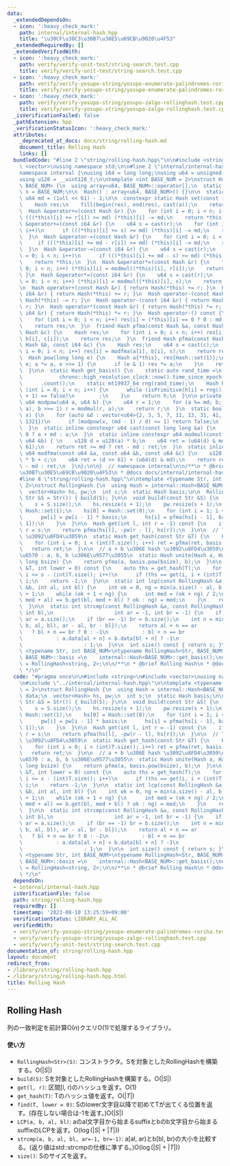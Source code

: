 ```yaml
---
data:
  _extendedDependsOn:
  - icon: ':heavy_check_mark:'
    path: internal/internal-hash.hpp
    title: "\u30CF\u30C3\u30B7\u30E5\u69CB\u9020\u4F53"
  _extendedRequiredBy: []
  _extendedVerifiedWith:
  - icon: ':heavy_check_mark:'
    path: verify/verify-unit-test/string-search.test.cpp
    title: verify/verify-unit-test/string-search.test.cpp
  - icon: ':heavy_check_mark:'
    path: verify/verify-yosupo-string/yosupo-enumerate-palindromes-roriha.test.cpp
    title: verify/verify-yosupo-string/yosupo-enumerate-palindromes-roriha.test.cpp
  - icon: ':heavy_check_mark:'
    path: verify/verify-yosupo-string/yosupo-zalgo-rollinghash.test.cpp
    title: verify/verify-yosupo-string/yosupo-zalgo-rollinghash.test.cpp
  _isVerificationFailed: false
  _pathExtension: hpp
  _verificationStatusIcon: ':heavy_check_mark:'
  attributes:
    _deprecated_at_docs: docs/string/rolling-hash.md
    document_title: Rolling Hash
    links: []
  bundledCode: "#line 2 \"string/rolling-hash.hpp\"\n\n#include <string>\n#include\
    \ <vector>\nusing namespace std;\n\n#line 2 \"internal/internal-hash.hpp\"\n\n\
    namespace internal {\nusing i64 = long long;\nusing u64 = unsigned long long;\n\
    using u128 = __uint128_t;\n\ntemplate <int BASE_NUM = 2>\nstruct Hash : array<u64,\
    \ BASE_NUM> {\n  using array<u64, BASE_NUM>::operator[];\n  static constexpr int\
    \ n = BASE_NUM;\n\n  Hash() : array<u64, BASE_NUM>() {}\n\n  static constexpr\
    \ u64 md = (1ull << 61) - 1;\n\n  constexpr static Hash set(const i64 &a) {\n\
    \    Hash res;\n    fill(begin(res), end(res), cast(a));\n    return res;\n  }\n\
    \  Hash &operator+=(const Hash &r) {\n    for (int i = 0; i < n; i++)\n      if\
    \ (((*this)[i] += r[i]) >= md) (*this)[i] -= md;\n    return *this;\n  }\n  Hash\
    \ &operator+=(const i64 &r) {\n    u64 s = cast(r);\n    for (int i = 0; i < n;\
    \ i++)\n      if (((*this)[i] += s) >= md) (*this)[i] -= md;\n    return *this;\n\
    \  }\n  Hash &operator-=(const Hash &r) {\n    for (int i = 0; i < n; i++)\n \
    \     if (((*this)[i] += md - r[i]) >= md) (*this)[i] -= md;\n    return *this;\n\
    \  }\n  Hash &operator-=(const i64 &r) {\n    u64 s = cast(r);\n    for (int i\
    \ = 0; i < n; i++)\n      if (((*this)[i] += md - s) >= md) (*this)[i] -= md;\n\
    \    return *this;\n  }\n  Hash &operator*=(const Hash &r) {\n    for (int i =\
    \ 0; i < n; i++) (*this)[i] = modmul((*this)[i], r[i]);\n    return *this;\n \
    \ }\n  Hash &operator*=(const i64 &r) {\n    u64 s = cast(r);\n    for (int i\
    \ = 0; i < n; i++) (*this)[i] = modmul((*this)[i], s);\n    return *this;\n  }\n\
    \n  Hash operator+(const Hash &r) { return Hash(*this) += r; }\n  Hash operator+(const\
    \ i64 &r) { return Hash(*this) += r; }\n  Hash operator-(const Hash &r) { return\
    \ Hash(*this) -= r; }\n  Hash operator-(const i64 &r) { return Hash(*this) -=\
    \ r; }\n  Hash operator*(const Hash &r) { return Hash(*this) *= r; }\n  Hash operator*(const\
    \ i64 &r) { return Hash(*this) *= r; }\n  Hash operator-() const {\n    Hash res;\n\
    \    for (int i = 0; i < n; i++) res[i] = (*this)[i] == 0 ? 0 : md - (*this)[i];\n\
    \    return res;\n  }\n  friend Hash pfma(const Hash &a, const Hash &b, const\
    \ Hash &c) {\n    Hash res;\n    for (int i = 0; i < n; i++) res[i] = modfma(a[i],\
    \ b[i], c[i]);\n    return res;\n  }\n  friend Hash pfma(const Hash &a, const\
    \ Hash &b, const i64 &c) {\n    Hash res;\n    u64 s = cast(c);\n    for (int\
    \ i = 0; i < n; i++) res[i] = modfma(a[i], b[i], s);\n    return res;\n  }\n\n\
    \  Hash pow(long long e) {\n    Hash a{*this}, res{Hash::set(1)};\n    for (;\
    \ e; a *= a, e >>= 1) {\n      if (e & 1) res *= a;\n    }\n    return res;\n\
    \  }\n\n  static Hash get_basis() {\n    static auto rand_time =\n        chrono::duration_cast<chrono::nanoseconds>(\n\
    \            chrono::high_resolution_clock::now().time_since_epoch())\n      \
    \      .count();\n    static mt19937_64 rng(rand_time);\n    Hash h;\n    for\
    \ (int i = 0; i < n; i++) {\n      while (isPrimitive(h[i] = rng() % (md - 1)\
    \ + 1) == false)\n        ;\n    }\n    return h;\n  }\n\n private:\n  static\
    \ u64 modpow(u64 a, u64 b) {\n    u64 r = 1;\n    for (a %= md; b; a = modmul(a,\
    \ a), b >>= 1) r = modmul(r, a);\n    return r;\n  }\n  static bool isPrimitive(u64\
    \ x) {\n    for (auto &d : vector<u64>{2, 3, 5, 7, 11, 13, 31, 41, 61, 151, 331,\
    \ 1321})\n      if (modpow(x, (md - 1) / d) <= 1) return false;\n    return true;\n\
    \  }\n  static inline constexpr u64 cast(const long long &a) {\n    return a <\
    \ 0 ? a + md : a;\n  }\n  static inline constexpr u64 modmul(const u64 &a, const\
    \ u64 &b) { \n    u128 d = u128(a) * b;\n    u64 ret = (u64(d) & md) + u64(d >>\
    \ 61);\n    return ret >= md ? ret - md : ret;\n  }\n  static inline constexpr\
    \ u64 modfma(const u64 &a, const u64 &b, const u64 &c) {\n    u128 d = u128(a)\
    \ * b + c;\n    u64 ret = (d >> 61) + (u64(d) & md);\n    return ret >= md ? ret\
    \ - md : ret;\n  }\n};\n\n}  // namespace internal\n\n/**\n * @brief \u30CF\u30C3\
    \u30B7\u30E5\u69CB\u9020\u4F53\n * @docs docs/internal/internal-hash.md\n */\n\
    #line 8 \"string/rolling-hash.hpp\"\n\ntemplate <typename Str, int BASE_NUM =\
    \ 2>\nstruct RollingHash {\n  using Hash = internal::Hash<BASE_NUM>;\n  Str data;\n\
    \  vector<Hash> hs, pw;\n  int s;\n  static Hash basis;\n\n  RollingHash(const\
    \ Str &S = Str()) { build(S); }\n\n  void build(const Str &S) {\n    data = S;\n\
    \    s = S.size();\n    hs.resize(s + 1);\n    pw.resize(s + 1);\n    pw[0] =\
    \ Hash::set(1);\n    hs[0] = Hash::set(0);\n    for (int i = 1; i <= s; i++) {\n\
    \      pw[i] = pw[i - 1] * basis;\n      hs[i] = pfma(hs[i - 1], basis, S[i -\
    \ 1]);\n    }\n  }\n\n  Hash get(int l, int r = -1) const {\n    if (r == -1)\
    \ r = s;\n    return pfma(hs[l], -pw[r - l], hs[r]);\n  }\n\n  // T \u306E hash\
    \ \u3092\u8FD4\u3059\n  static Hash get_hash(const Str &T) {\n    Hash ret = Hash::set(0);\n\
    \    for (int i = 0; i < (int)T.size(); i++) ret = pfma(ret, basis, T[i]);\n \
    \   return ret;\n  }\n\n  // a + b \u306E hash \u3092\u8FD4\u3059\n  // \u5F15\
    \u6570 : a, b, b \u306E\u9577\u3055\n  static Hash unite(Hash a, Hash b, long\
    \ long bsize) {\n    return pfma(a, basis.pow(bsize), b);\n  }\n\n  int find(Str\
    \ &T, int lower = 0) const {\n    auto ths = get_hash(T);\n    for (int i = lower;\
    \ i <= s - (int)T.size(); i++)\n      if (ths == get(i, i + (int)T.size())) return\
    \ i;\n    return -1;\n  }\n\n  static int lcp(const RollingHash &a, const RollingHash\
    \ &b, int al, int bl) {\n    int ok = 0, ng = min(a.size() - al, b.size() - bl)\
    \ + 1;\n    while (ok + 1 < ng) {\n      int med = (ok + ng) / 2;\n      (a.get(al,\
    \ med + al) == b.get(bl, med + bl) ? ok : ng) = med;\n    }\n    return ok;\n\
    \  }\n\n  static int strcmp(const RollingHash &a, const RollingHash &b, int al,\
    \ int bl,\n                    int ar = -1, int br = -1) {\n    if (ar == -1)\
    \ ar = a.size();\n    if (br == -1) br = b.size();\n    int n = min<int>({lcp(a,\
    \ b, al, bl), ar - al, br - bl});\n    return al + n == ar                   \
    \   ? bl + n == br ? 0 : -1\n           : bl + n == br                    ? 1\n\
    \           : a.data[al + n] < b.data[bl + n] ? -1\n                         \
    \                    : 1;\n  }\n\n  int size() const { return s; }\n};\n\ntemplate\
    \ <typename Str, int BASE_NUM>\ntypename RollingHash<Str, BASE_NUM>::Hash RollingHash<Str,\
    \ BASE_NUM>::basis =\n    internal::Hash<BASE_NUM>::get_basis();\nusing roriha\
    \ = RollingHash<string, 2>;\n\n/**\n * @brief Rolling Hash\n * @docs docs/string/rolling-hash.md\n\
    \ */\n"
  code: "#pragma once\n\n#include <string>\n#include <vector>\nusing namespace std;\n\
    \n#include \"../internal/internal-hash.hpp\"\n\ntemplate <typename Str, int BASE_NUM\
    \ = 2>\nstruct RollingHash {\n  using Hash = internal::Hash<BASE_NUM>;\n  Str\
    \ data;\n  vector<Hash> hs, pw;\n  int s;\n  static Hash basis;\n\n  RollingHash(const\
    \ Str &S = Str()) { build(S); }\n\n  void build(const Str &S) {\n    data = S;\n\
    \    s = S.size();\n    hs.resize(s + 1);\n    pw.resize(s + 1);\n    pw[0] =\
    \ Hash::set(1);\n    hs[0] = Hash::set(0);\n    for (int i = 1; i <= s; i++) {\n\
    \      pw[i] = pw[i - 1] * basis;\n      hs[i] = pfma(hs[i - 1], basis, S[i -\
    \ 1]);\n    }\n  }\n\n  Hash get(int l, int r = -1) const {\n    if (r == -1)\
    \ r = s;\n    return pfma(hs[l], -pw[r - l], hs[r]);\n  }\n\n  // T \u306E hash\
    \ \u3092\u8FD4\u3059\n  static Hash get_hash(const Str &T) {\n    Hash ret = Hash::set(0);\n\
    \    for (int i = 0; i < (int)T.size(); i++) ret = pfma(ret, basis, T[i]);\n \
    \   return ret;\n  }\n\n  // a + b \u306E hash \u3092\u8FD4\u3059\n  // \u5F15\
    \u6570 : a, b, b \u306E\u9577\u3055\n  static Hash unite(Hash a, Hash b, long\
    \ long bsize) {\n    return pfma(a, basis.pow(bsize), b);\n  }\n\n  int find(Str\
    \ &T, int lower = 0) const {\n    auto ths = get_hash(T);\n    for (int i = lower;\
    \ i <= s - (int)T.size(); i++)\n      if (ths == get(i, i + (int)T.size())) return\
    \ i;\n    return -1;\n  }\n\n  static int lcp(const RollingHash &a, const RollingHash\
    \ &b, int al, int bl) {\n    int ok = 0, ng = min(a.size() - al, b.size() - bl)\
    \ + 1;\n    while (ok + 1 < ng) {\n      int med = (ok + ng) / 2;\n      (a.get(al,\
    \ med + al) == b.get(bl, med + bl) ? ok : ng) = med;\n    }\n    return ok;\n\
    \  }\n\n  static int strcmp(const RollingHash &a, const RollingHash &b, int al,\
    \ int bl,\n                    int ar = -1, int br = -1) {\n    if (ar == -1)\
    \ ar = a.size();\n    if (br == -1) br = b.size();\n    int n = min<int>({lcp(a,\
    \ b, al, bl), ar - al, br - bl});\n    return al + n == ar                   \
    \   ? bl + n == br ? 0 : -1\n           : bl + n == br                    ? 1\n\
    \           : a.data[al + n] < b.data[bl + n] ? -1\n                         \
    \                    : 1;\n  }\n\n  int size() const { return s; }\n};\n\ntemplate\
    \ <typename Str, int BASE_NUM>\ntypename RollingHash<Str, BASE_NUM>::Hash RollingHash<Str,\
    \ BASE_NUM>::basis =\n    internal::Hash<BASE_NUM>::get_basis();\nusing roriha\
    \ = RollingHash<string, 2>;\n\n/**\n * @brief Rolling Hash\n * @docs docs/string/rolling-hash.md\n\
    \ */\n"
  dependsOn:
  - internal/internal-hash.hpp
  isVerificationFile: false
  path: string/rolling-hash.hpp
  requiredBy: []
  timestamp: '2023-08-10 13:25:59+09:00'
  verificationStatus: LIBRARY_ALL_AC
  verifiedWith:
  - verify/verify-yosupo-string/yosupo-enumerate-palindromes-roriha.test.cpp
  - verify/verify-yosupo-string/yosupo-zalgo-rollinghash.test.cpp
  - verify/verify-unit-test/string-search.test.cpp
documentation_of: string/rolling-hash.hpp
layout: document
redirect_from:
- /library/string/rolling-hash.hpp
- /library/string/rolling-hash.hpp.html
title: Rolling Hash
---
```

## Rolling Hash

列の一致判定を前計算$\mathrm{O}(n)$クエリ$\mathrm{O}(1)$で処理するライブラリ。

#### 使い方

- `RollingHash<Str>(S)`: コンストラクタ。Sを対象としたRollingHashを構築する。$\mathrm{O}(\lvert S\rvert)$
- `build(S)`: Sを対象としたRollingHashを構築する。$\mathrm{O}(\lvert S\rvert)$
- `get(l, r)`: 区間[l, r)のハッシュを返す。$\mathrm{O}(1)$
- `get_hash(T)`: Tのハッシュ値を返す。$\mathrm{O}(\lvert T\rvert)$
- `find(T, lower = 0)`: Sのlower文字目以降で初めてTが出てくる位置を返す。(存在しない場合は-1を返す。)$\mathrm{O}(\lvert S\rvert)$
- `LCP(a, b, al, bl)`: aのal文字目から始まるsuffixとbのb文字目から始まるsuffixのLCPを返す。$\mathrm{O}(\log (\lvert S\rvert+\lvert T\rvert))$
- `strcmp(a, b, al, bl, ar=-1, br=-1)`: a[al, ar)とb[bl, br)の大小を比較する。(返り値はstd::strcmpの仕様に準ずる。)$\mathrm{O}(\log (\lvert S\rvert+\lvert T\rvert))$
- `size()`: Sのサイズを返す。
